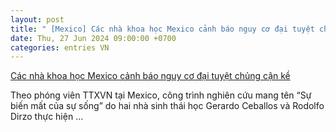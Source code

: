 ```yaml
---
layout: post
title: " [Mexico] Các nhà khoa học Mexico cảnh báo nguy cơ đại tuyệt chủng cận kề"
date: Thu, 27 Jun 2024 09:00:00 +0700
categories: entries VN
---
```

[Các nhà khoa học Mexico cảnh báo nguy cơ đại tuyệt chủng cận kề](https://baoapbac.vn/khoa-hoc-doi-song/202406/cac-nha-khoa-hoc-mexico-canh-bao-nguy-co-dai-tuyet-chung-can-ke-1014098/)

Theo phóng viên TTXVN tại Mexico, công trình nghiên cứu mang tên “Sự biến mất của sự sống” do hai nhà sinh thái học Gerardo Ceballos và Rodolfo Dirzo thực hiện ...

